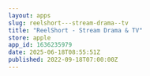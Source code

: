 ```yaml
---
layout: apps
slug: reelshort---stream-drama--tv
title: "ReelShort - Stream Drama & TV"
store: apple
app_id: 1636235979
date: 2025-06-18T08:55:51Z
published: 2022-09-18T07:00:00Z
---
```

